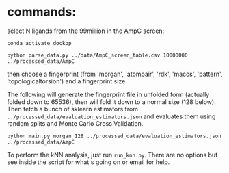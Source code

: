 

# commands:

select N ligands from the 99million in the AmpC screen:

```
conda activate dockop

python parse_data.py ../data/AmpC_screen_table.csv 10000000 ../processed_data/AmpC
```

then choose a fingerprint (from 'morgan', 'atompair', 'rdk', 'maccs', 'pattern', 'topologicaltorsion') and a fingerprint size.

The following will generate the fingerprint file in unfolded form (actually folded down to 65536),
then will fold it down to a normal size (128 below). Then fetch a bunch of sklearn estimators
from `../processed_data/evaluation_estimators.json` and evaluates them using random splits and
Monte Carlo Cross Validation.

```
python main.py morgan 128 ../processed_data/evaluation_estimators.json ../processed_data/AmpC

```

To perform the kNN analysis, just run `run_knn.py`. There are no options but see inside the script for what's going on or email for help. 